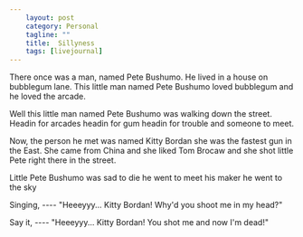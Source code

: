 ```yaml
---                                                 
    layout: post                                    
    category: Personal                              
    tagline: ""
    title:  Sillyness
    tags: [livejournal]   
---
```



There once was a man,
named Pete Bushumo.
He lived in a house on bubblegum lane.
This little man
named Pete Bushumo
loved bubblegum
and he loved the arcade.

Well this little man
named Pete Bushumo
was walking down the street.
Headin for arcades
headin for gum
headin for trouble
and someone to meet.

Now, the person he met
was named Kitty Bordan
she was the fastest gun in the East.
She came from China
and she liked Tom Brocaw
and she shot little Pete
right there in the street.

Little Pete Bushumo
was sad to die
he went to meet his maker
he went to the sky


Singing, ----
"Heeeyyy...
Kitty Bordan!
Why'd you shoot me
in my head?"

Say it, ----
"Heeeyyy...
Kitty Bordan!
You shot me and
now I'm dead!"
 
